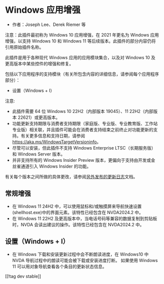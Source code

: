 # Windows 应用增强 #

* 作者：Joseph Lee、Derek Riemer 等

注意：此插件最初称为 Windows 10 应用增强，在 2021 年更名为 Windows 应用增强，以支持 Windows 10 和 Windows
11 等后续版本。此插件的部分内容仍将引用原始插件名称。

此插件是用于各种现代 Windows 应用的应用模块集合，以及对 Windows 10 及更高版本中某些控件的增强和修复。

包括以下应用程序的支持模块（有关所包含内容的详细信息，请参阅每个应用程序部分）：

* 设置（Windows + I）

注意:

* 此插件需要 64 位 Windows 10 22H2（内部版本 19045）、11 22H2（内部版本 22621）或更高版本。
* 功能更新支持期限与消费者支持期限（家庭版、专业版、专业教育版、工作站专业版）相关联，并且插件可能会在消费者支持结束之前终止对功能更新的支持。有关更多信息和支持日期，请参阅
  <https://aka.ms/WindowsTargetVersioninfo>。
* 尽管可以安装，但此插件不支持 Windows Enterprise LTSC（长期服务版）和 Windows Server 版本。
* 并非支持所有的 Windows Insider Preview 版本，更偏向于支持由开发或金丝雀通道引入 Windows Insider 的功能。

有关每个版本之间所做的具体更改，请参阅[另外发布的更新日志][1]文档。

## 常规增强

* 在 Windows 11 24H2 中，可以使用鼠标和/或触摸屏来导航快速设置(shellhost.exe)中的界面元素。该特性已经包含在
  NVDA2024.2 中。
* 在 Windows 11 22H2 及更高版本中，当电话号码等兼容的数据复制到剪贴板时，NVDA 会读出建议的操作。该特性已经包含在
  NVDA2024.2 中。

## 设置（Windows + I）

* 在 Windows 下载和安装更新过程中会不断朗读进度，在 Windows10 中 NVDA 导航过程中的朗读可能会被下载或安装进度打断。
  如果使用 Windows 11 可以用对象导航查看各个条目的更新状态信息。

[[!tag dev stable]]

[1]: https://github.com/josephsl/wintenapps/wiki/w10changelog
